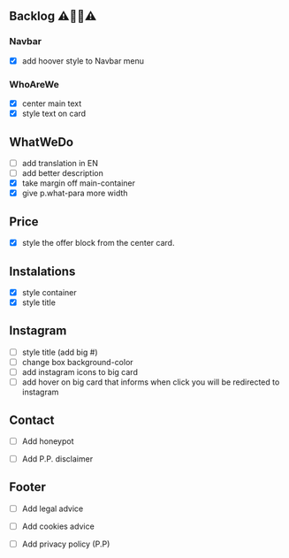 ## Backlog  ⚠👨‍💻⚠



### Navbar
- [x] add hoover style to Navbar menu

### WhoAreWe
- [x] center main text
- [x] style text on card

## WhatWeDo
- [ ] add translation in EN
- [ ] add better description
- [x] take margin off main-container
- [x] give p.what-para more width

## Price
- [x] style the offer block from the center card.

## Instalations
- [x] style container
- [x] style title

## Instagram
- [ ] style title (add big #)
- [ ] change box background-color
- [ ] add instagram icons to big card
- [ ] add hover on big card that informs when click you will be redirected to instagram

## Contact
- [ ] Add honeypot
- [ ] Add  P.P. disclaimer


## Footer
- [ ] Add legal advice
- [ ] Add cookies advice
- [ ] Add privacy policy (P.P)

